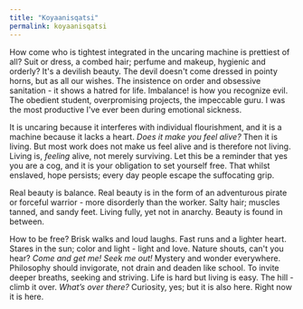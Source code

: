 ```yaml
---
title: "Koyaanisqatsi"
permalink: koyaanisqatsi
---
```


How come who is tightest integrated in the uncaring machine is prettiest of all? Suit or dress, a combed hair; perfume and makeup, hygienic and orderly? It's a devilish beauty. The devil doesn't come dressed in pointy horns, but as all our wishes. The insistence on order and obsessive sanitation - it shows a hatred for life. Imbalance! is how you recognize evil. The obedient student, overpromising projects, the impeccable guru. I was the most productive I've ever been during emotional sickness.

It is uncaring because it interferes with individual flourishment, and it is a machine because it lacks a heart. _Does it make you feel alive?_ Then it is living. But most work does not make us feel alive and is therefore not living. Living is, _feeling_ alive, not merely surviving. Let this be a reminder that yes you are a cog, and it is your obligation to set yourself free. That whilst enslaved, hope persists; every day people escape the suffocating grip.

Real beauty is balance. Real beauty is in the form of an adventurous pirate or forceful warrior - more disorderly than the worker. Salty hair; muscles tanned, and sandy feet. Living fully, yet not in anarchy. Beauty is found in between.

How to be free? Brisk walks and loud laughs. Fast runs and a lighter heart. Stares in the sun; color and light - light and love. Nature shouts, can't you hear? _Come and get me! Seek me out!_ Mystery and wonder everywhere. Philosophy should invigorate, not drain and deaden like school. To invite deeper breaths, seeking and striving. Life is hard but living is easy. The hill - climb it over. _What’s over there?_ Curiosity, yes; but it is also here. Right now it is here.
